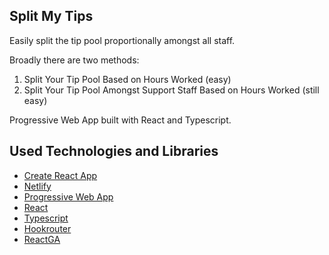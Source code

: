 
## Split My Tips

Easily split the tip pool proportionally amongst all staff.

Broadly there are two methods:

1. Split Your Tip Pool Based on Hours Worked (easy)
2. Split Your Tip Pool Amongst Support Staff Based on Hours Worked (still easy)

Progressive Web App built with React and Typescript.

## Used Technologies and Libraries

- [Create React App](https://github.com/facebook/create-react-app)
- [Netlify](https://www.netlifycms.org/)
- [Progressive Web App](https://web.dev/progressive-web-apps/)
- [React](https://reactjs.org/)
- [Typescript](https://www.typescriptlang.org/)
- [Hookrouter](https://github.com/Paratron/hookrouter)
- [ReactGA](https://github.com/react-ga/react-ga)